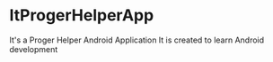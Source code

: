 # ItProgerHelperApp
It's a Proger Helper Android Application
It is created to learn Android development

